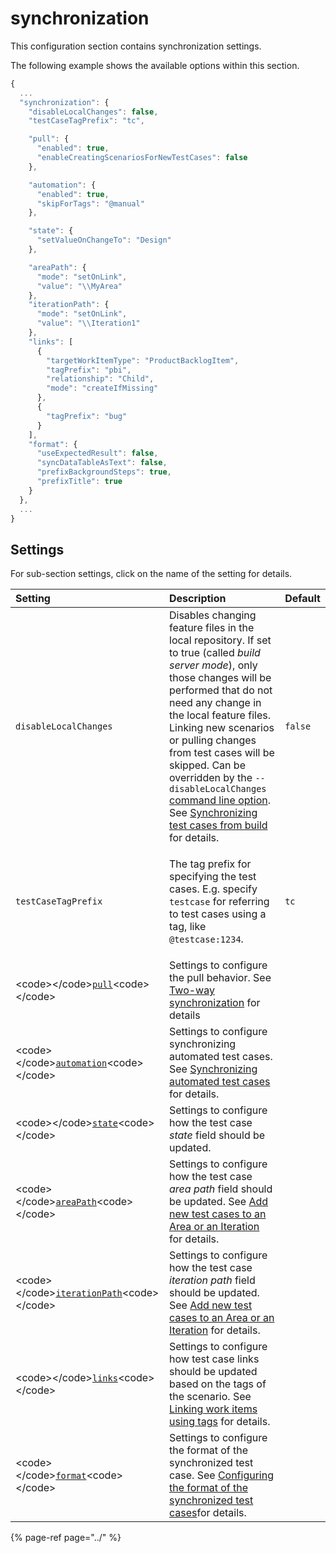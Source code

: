 # synchronization

This configuration section contains synchronization settings.

The following example shows the available options within this section.

```javascript
{
  ...
  "synchronization": {
    "disableLocalChanges": false,
    "testCaseTagPrefix": "tc",

    "pull": {
      "enabled": true,
      "enableCreatingScenariosForNewTestCases": false
    },

    "automation": {
      "enabled": true,
      "skipForTags": "@manual"
    },

    "state": {
      "setValueOnChangeTo": "Design"
    },

    "areaPath": {
      "mode": "setOnLink",
      "value": "\\MyArea"
    },
    "iterationPath": {
      "mode": "setOnLink",
      "value": "\\Iteration1"
    },
    "links": [
      {
        "targetWorkItemType": "ProductBacklogItem",
        "tagPrefix": "pbi",
        "relationship": "Child",
        "mode": "createIfMissing"
      },
      {
        "tagPrefix": "bug"
      }
    ],
    "format": {
      "useExpectedResult": false,
      "syncDataTableAsText": false,
      "prefixBackgroundSteps": true,
      "prefixTitle": true
    }
  },
  ...
}
```

## Settings

For sub-section settings, click on the name of the setting for details.

<table>
  <thead>
    <tr>
      <th style="text-align:left">Setting</th>
      <th style="text-align:left">Description</th>
      <th style="text-align:left">Default</th>
    </tr>
  </thead>
  <tbody>
    <tr>
      <td style="text-align:left"><code>disableLocalChanges</code>
      </td>
      <td style="text-align:left">Disables changing feature files in the local repository. If set to true
        (called <em>build server mode</em>), only those changes will be performed
        that do not need any change in the local feature files. Linking new scenarios
        or pulling changes from test cases will be skipped. Can be overridden by
        the <code>--disableLocalChanges</code>  <a href="../../command-line-reference/push-command.md">command line option</a>.
        See <a href="../../../important-concepts/synchronizing-test-cases-from-build.md">Synchronizing test cases from build</a> for
        details.</td>
      <td style="text-align:left"><code>false</code>
      </td>
    </tr>
    <tr>
      <td style="text-align:left"><code>testCaseTagPrefix</code>
      </td>
      <td style="text-align:left">
        <p></p>
        <p>The tag prefix for specifying the test cases. E.g. specify <code>testcase</code> for
          referring to test cases using a tag, like <code>@testcase:1234</code>.</p>
      </td>
      <td style="text-align:left"><code>tc</code>
      </td>
    </tr>
    <tr>
      <td style="text-align:left">&lt;code&gt;&lt;/code&gt;<a href="configuration-synchronization-pull.md"><code>pull</code></a>&lt;code&gt;&lt;/code&gt;</td>
      <td
      style="text-align:left">Settings to configure the pull behavior. See <a href="../../../features/pull-features/two-way-synchronization.md">Two-way synchronization</a> for
        details</td>
        <td style="text-align:left"></td>
    </tr>
    <tr>
      <td style="text-align:left">&lt;code&gt;&lt;/code&gt;<a href="configuration-synchronization-automation.md"><code>automation</code></a>&lt;code&gt;&lt;/code&gt;</td>
      <td
      style="text-align:left">Settings to configure synchronizing automated test cases. See <a href="../../../important-concepts/synchronizing-automated-test-cases.md">Synchronizing automated test cases</a> for
        details.</td>
        <td style="text-align:left"></td>
    </tr>
    <tr>
      <td style="text-align:left">&lt;code&gt;&lt;/code&gt;<a href="configuration-synchronization-state.md"><code>state</code></a>&lt;code&gt;&lt;/code&gt;</td>
      <td
      style="text-align:left">Settings to configure how the test case <em>state</em> field should be updated.</td>
        <td
        style="text-align:left"></td>
    </tr>
    <tr>
      <td style="text-align:left">&lt;code&gt;&lt;/code&gt;<a href="configuration-synchronization-areapath.md"><code>areaPath</code></a>&lt;code&gt;&lt;/code&gt;</td>
      <td
      style="text-align:left">Settings to configure how the test case <em>area path</em> field should
        be updated. See <a href="../../../features/push-features/add-new-test-cases-to-an-area-or-an-iteration.md">Add new test cases to an Area or an Iteration</a> for
        details.</td>
        <td style="text-align:left"></td>
    </tr>
    <tr>
      <td style="text-align:left">&lt;code&gt;&lt;/code&gt;<a href="configuration-synchronization-iterationpath.md"><code>iterationPath</code></a>&lt;code&gt;&lt;/code&gt;</td>
      <td
      style="text-align:left">Settings to configure how the test case <em>iteration path</em> field should
        be updated. See <a href="../../../features/push-features/add-new-test-cases-to-an-area-or-an-iteration.md">Add new test cases to an Area or an Iteration</a> for
        details.</td>
        <td style="text-align:left"></td>
    </tr>
    <tr>
      <td style="text-align:left">&lt;code&gt;&lt;/code&gt;<a href="configuration-synchronization-links.md"><code>links</code></a>&lt;code&gt;&lt;/code&gt;</td>
      <td
      style="text-align:left">Settings to configure how test case links should be updated based on the
        tags of the scenario. See <a href="../../../features/common-synchronization-features/linking-work-items-with-tags.md">Linking work items using tags</a> for
        details.</td>
        <td style="text-align:left"></td>
    </tr>
    <tr>
      <td style="text-align:left">&lt;code&gt;&lt;/code&gt;<a href="configuration-synchronization-format.md"><code>format</code></a>&lt;code&gt;&lt;/code&gt;</td>
      <td
      style="text-align:left">Settings to configure the format of the synchronized test case. See
        <a
        href="../../../features/push-features/configuring-the-format-of-the-synchronized-test-cases.md">Configuring the format of the synchronized test cases</a>for details.</td>
          <td
          style="text-align:left"></td>
    </tr>
  </tbody>
</table>

{% page-ref page="../" %}

